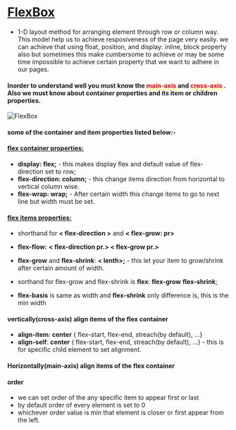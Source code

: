 # <ins> FlexBox </ins>
- 1-D layout method for arranging element through row or column way. This model help us to achieve resposiveness of the page very easily. we can achieve that using float, position, and display: inline, block property also but sometimes this make cumbersome to achieve or may be some time impossible to achieve certain property that we want to adhere in our pages.
#### Inorder to understand well you must know the <span style=" color: red; border-bottom: 1px solid yellow; "> main-axis </span> and <span style=" color: red; border-bottom: 1px solid yellow; "> cross-axis </span> . Also we must know about container properties and its item or children properties.

![FlexBox](https://developer.mozilla.org/en-US/docs/Learn/CSS/CSS_layout/Flexbox/flex_terms.png "FlexBox")

#### some of the container and item properties listed below:-

#### <ins> flex container properties: </ins>
- __display: flex;__ - this makes display flex and default value of flex- direction set to row;
- __flex-direction: column;__ - this change items direction from horizontal to vertical column wise.
- __flex-wrap: wrap;__ - After certain width this change items to go to next line but width must be set.

#### <ins> flex items properties: </ins>
- shorthand for __< flex-direction >__ and __< flex-grow: pr>__
- __flex-flow:__ __< flex-direction pr.> < flex-grow pr.>__
- __flex-grow__ and __flex-shrink__: __< lenth>;__ - this let your item to grow/shrink after certain amount of width.
- sorthand for flex-grow and flex-shrink is __flex__: __flex-grow__ __flex-shrink__;

- __flex-basis__ is same as width and __flex-shrink__ only difference is, this is the min width 

#### vertically(cross-axis) align items of the flex container
- __align-item__: __center__ { flex-start, flex-end, streach(by default), ...}
- __align-self__: __center__ { flex-start, flex-end, streach(by default), ...} - this is for specific child element to set alignment.

#### Horizontally(main-axis) align items of the flex container
#### order 
- we can set order of the any specific item to appear first or last 
- by default order of every element is set to 0
- whichever order value is min that element is closer or first appear from the left.


